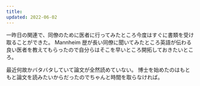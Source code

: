 ```yaml
---
title: 
updated: 2022-06-02
---
```


一昨日の関連で、同僚のために医者に行ってみたところ今度はすぐに書類を受け取ることができた。
Mannheim 歴が長い同僚に聞いてみたところ英語が伝わる良い医者を教えてもらったので自分らはそこを早いところ開拓しておきたいところ。

最近何故かバタバタしていて論文が全然読めていない。
博士を始めたのはもともと論文を読みたいからだったのでちゃんと時間を取らなければ。
